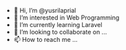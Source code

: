 - 👋 Hi, I’m @yusrilaprial
- 👀 I’m interested in Web Programming
- 🌱 I’m currently learning Laravel
- 💞️ I’m looking to collaborate on ...
- 📫 How to reach me ...

<!---
yusrilaprial/yusrilaprial is a ✨ special ✨ repository because its `README.md` (this file) appears on your GitHub profile.
You can click the Preview link to take a look at your changes.
--->
